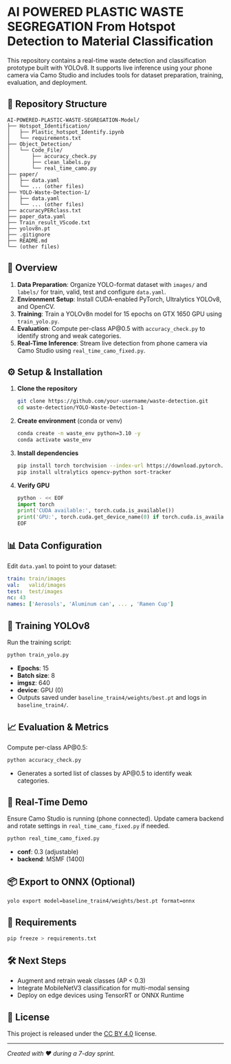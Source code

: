 # AI POWERED PLASTIC WASTE SEGREGATION From Hotspot Detection to Material Classification

This repository contains a real-time waste detection and classification prototype built with YOLOv8. It supports live inference using your phone camera via Camo Studio and includes tools for dataset preparation, training, evaluation, and deployment.

## 📂 Repository Structure

```
AI-POWERED-PLASTIC-WASTE-SEGREGATION-Model/
├── Hotspot_Identification/
│   ├── Plastic_hotspot_Identify.ipynb
│   └── requirements.txt
├── Object_Detection/
│   └── Code_File/
│       ├── accuracy_check.py
│       ├── clean_labels.py
│       └── real_time_camo.py
├── paper/
│   ├── data.yaml
│   └── ... (other files)
├── YOLO-Waste-Detection-1/
│   ├── data.yaml
│   └── ... (other files)
├── accuracyPERclass.txt
├── paper_data.yaml
├── Train_result_VScode.txt
├── yolov8n.pt
├── .gitignore
├── README.md
└── (other files)
```

## 📝 Overview

1. **Data Preparation**: Organize YOLO-format dataset with `images/` and `labels/` for train, valid, test and configure `data.yaml`.
2. **Environment Setup**: Install CUDA-enabled PyTorch, Ultralytics YOLOv8, and OpenCV.
3. **Training**: Train a YOLOv8n model for 15 epochs on GTX 1650 GPU using `train_yolo.py`.
4. **Evaluation**: Compute per-class AP\@0.5 with `accuracy_check.py` to identify strong and weak categories.
5. **Real-Time Inference**: Stream live detection from phone camera via Camo Studio using `real_time_camo_fixed.py`.

## ⚙️ Setup & Installation

1. **Clone the repository**

   ```bash
   git clone https://github.com/your-username/waste-detection.git
   cd waste-detection/YOLO-Waste-Detection-1
   ```
2. **Create environment** (conda or venv)

   ```bash
   conda create -n waste_env python=3.10 -y
   conda activate waste_env
   ```
3. **Install dependencies**

   ```bash
   pip install torch torchvision --index-url https://download.pytorch.org/whl/cu118
   pip install ultralytics opencv-python sort-tracker
   ```
4. **Verify GPU**

   ```python
   python - << EOF
   import torch
   print('CUDA available:', torch.cuda.is_available())
   print('GPU:', torch.cuda.get_device_name(0) if torch.cuda.is_available() else None)
   EOF
   ```

## 📊 Data Configuration

Edit `data.yaml` to point to your dataset:

```yaml
train: train/images
val:   valid/images
test:  test/images
nc: 43
names: ['Aerosols', 'Aluminum can', ... , 'Ramen Cup']
```

## 🚀 Training YOLOv8

Run the training script:

```bash
python train_yolo.py
```

* **Epochs**: 15
* **Batch size**: 8
* **imgsz**: 640
* **device**: GPU (0)
* Outputs saved under `baseline_train4/weights/best.pt` and logs in `baseline_train4/`.

## 📈 Evaluation & Metrics

Compute per-class AP\@0.5:

```bash
python accuracy_check.py
```

* Generates a sorted list of classes by AP\@0.5 to identify weak categories.

## 🎥 Real-Time Demo

Ensure Camo Studio is running (phone connected). Update camera backend and rotate settings in `real_time_camo_fixed.py` if needed.

```bash
python real_time_camo_fixed.py
```

* **conf**: 0.3 (adjustable)
* **backend**: MSMF (1400)

## 📦 Export to ONNX (Optional)

```bash
yolo export model=baseline_train4/weights/best.pt format=onnx
```

## 📁 Requirements

```bash
pip freeze > requirements.txt
```

## 🛠 Next Steps

* Augment and retrain weak classes (AP < 0.3)
* Integrate MobileNetV3 classification for multi-modal sensing
* Deploy on edge devices using TensorRT or ONNX Runtime

## 📜 License

This project is released under the [CC BY 4.0](https://creativecommons.org/licenses/by/4.0/) license.

---

*Created with ❤️ during a 7-day sprint.*
